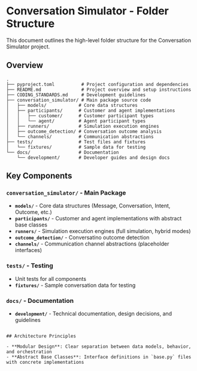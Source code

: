 # Conversation Simulator - Folder Structure

This document outlines the high-level folder structure for the Conversation Simulator project.

## Overview

```
.
├── pyproject.toml          # Project configuration and dependencies
├── README.md               # Project overview and setup instructions
├── CODING_STANDARDS.md     # Development guidelines
├── conversation_simulator/ # Main package source code
│   ├── models/            # Core data structures
│   ├── participants/      # Customer and agent implementations
│   │   ├── customer/      # Customer participant types
│   │   └── agent/         # Agent participant types
│   ├── runners/           # Simulation execution engines
│   ├── outcome_detection/ # Conversation outcome analysis
│   └── channels/          # Communication abstractions
├── tests/                 # Test files and fixtures
│   └── fixtures/          # Sample data for testing
└── docs/                  # Documentation
    └── development/       # Developer guides and design docs
```

## Key Components

### `conversation_simulator/` - Main Package
- **`models/`** - Core data structures (Message, Conversation, Intent, Outcome, etc.)
- **`participants/`** - Customer and agent implementations with abstract base classes
- **`runners/`** - Simulation execution engines (full simulation, hybrid modes)
- **`outcome_detection/`** - Conversatino outcome detection
- **`channels/`** - Communication channel abstractions (placeholder interfaces)

### `tests/` - Testing
- Unit tests for all components
- **`fixtures/`** - Sample conversation data for testing

### `docs/` - Documentation  
- **`development/`** - Technical documentation, design decisions, and guidelines
```

## Architecture Principles

- **Modular Design**: Clear separation between data models, behavior, and orchestration
- **Abstract Base Classes**: Interface definitions in `base.py` files with concrete implementations
